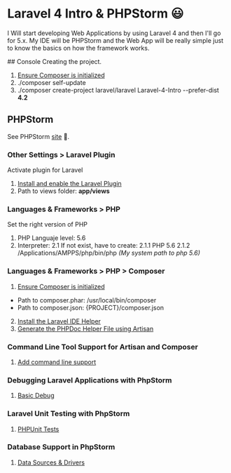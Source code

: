 # Laravel 4 Intro & PHPStorm :smiley:
I Will start developing Web Applications by using Laravel 4 and then I'll go for 5.x. 
My IDE will be PHPStorm and the Web App will be really simple just to know the basics on how the framework works.


## Console
Creating the project.
1. [Ensure Composer is initialized](https://getcomposer.org/)
2. ./composer self-update
3. ./composer create-project laravel/laravel Laravel-4-Intro --prefer-dist **4.2**


## PHPStorm
See PHPStorm [site](https://www.jetbrains.com/phpstorm/) :muscle:.

### Other Settings > Laravel Plugin 
Activate plugin for Laravel
1. [Install and enable the Laravel Plugin](https://confluence.jetbrains.com/display/PhpStorm/Laravel+Development+using+PhpStorm#LaravelDevelopmentusingPhpStorm-4.InstallandenabletheLaravelPlugin)
2. Path to views folder: **app/views**

### Languages & Frameworks > PHP
Set the right version of PHP
1. PHP Languaje level: 5.6
2. Interpreter: 
  2.1 If not exist, have to create:
    2.1.1 PHP 5.6
    2.1.2 /Applications/AMPPS/php/bin/php *(My system path to php 5.6)*


### Languages & Frameworks > PHP > Composer
1. [Ensure Composer is initialized](https://confluence.jetbrains.com/display/PhpStorm/Laravel+Development+using+PhpStorm#LaravelDevelopmentusingPhpStorm-1.EnsureComposerisinitialized)
  * Path to composer.phar: /usr/local/bin/composer
  * Path to composer.json: {PROJECT}/composer.json

2. [Install the Laravel IDE Helper](https://confluence.jetbrains.com/display/PhpStorm/Laravel+Development+using+PhpStorm#LaravelDevelopmentusingPhpStorm-2.InstalltheLaravelIDEHelper)
3. [Generate the PHPDoc Helper File using Artisan](https://confluence.jetbrains.com/display/PhpStorm/Laravel+Development+using+PhpStorm#LaravelDevelopmentusingPhpStorm-3.GeneratethePHPDocHelperFileusingArtisan)


### Command Line Tool Support for Artisan and Composer
1. [Add command line support](https://confluence.jetbrains.com/display/PhpStorm/Laravel+Development+using+PhpStorm#LaravelDevelopmentusingPhpStorm-CommandLineToolSupportforArtisanandComposer)

### Debugging Laravel Applications with PhpStorm
1. [Basic Debug](https://confluence.jetbrains.com/display/PhpStorm/Laravel+Development+using+PhpStorm#LaravelDevelopmentusingPhpStorm-DebuggingLaravelApplicationswithPhpStorm)

### Laravel Unit Testing with PhpStorm
1. [PHPUnit Tests](https://confluence.jetbrains.com/display/PhpStorm/Laravel+Development+using+PhpStorm#LaravelDevelopmentusingPhpStorm-LaravelUnitTestingwithPhpStorm)

### Database Support in PhpStorm
1. [Data Sources & Drivers](https://confluence.jetbrains.com/display/PhpStorm/Laravel+Development+using+PhpStorm#LaravelDevelopmentusingPhpStorm-DatabaseSupportinPhpStorm)


